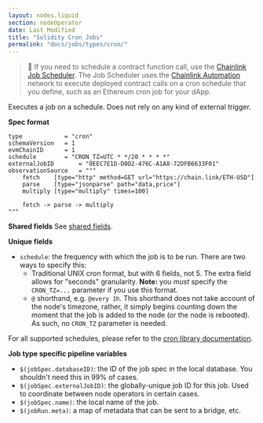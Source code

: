 ```yaml
---
layout: nodes.liquid
section: nodeOperator
date: Last Modified
title: "Solidity Cron Jobs"
permalink: "docs/jobs/types/cron/"
---
```


> 📘 If you need to schedule a contract function call, use the [Chainlink Job Scheduler](https://keepers.chain.link/new-time-based). The Job Scheduler uses the [Chainlink Automation](/docs/chainlink-keepers/introduction) network to execute deployed contract calls on a cron schedule that you define, such as an Ethereum cron job for your dApp.

Executes a job on a schedule. Does not rely on any kind of external trigger.

**Spec format**

```jpv2
type            = "cron"
schemaVersion   = 1
evmChainID      = 1
schedule        = "CRON_TZ=UTC * */20 * * * *"
externalJobID       = "0EEC7E1D-D0D2-476C-A1A8-72DFB6633F01"
observationSource   = """
    fetch    [type="http" method=GET url="https://chain.link/ETH-USD"]
    parse    [type="jsonparse" path="data,price"]
    multiply [type="multiply" times=100]

    fetch -> parse -> multiply
"""
```

**Shared fields**
See [shared fields](/docs/jobs/#shared-fields).

**Unique fields**

- `schedule`: the frequency with which the job is to be run. There are two ways to specify this:
    - Traditional UNIX cron format, but with 6 fields, not 5. The extra field allows for "seconds" granularity. **Note:** you _must_ specify the `CRON_TZ=...` parameter if you use this format.
    - `@` shorthand, e.g. `@every 1h`. This shorthand does not take account of the node's timezone, rather, it simply begins counting down the moment that the job is added to the node (or the node is rebooted). As such, no `CRON_TZ` parameter is needed.

For all supported schedules, please refer to the [cron library documentation](https://pkg.go.dev/github.com/robfig/cron?utm_source=godoc).

**Job type specific pipeline variables**

- `$(jobSpec.databaseID)`: the ID of the job spec in the local database. You shouldn't need this in 99% of cases.
- `$(jobSpec.externalJobID)`: the globally-unique job ID for this job. Used to coordinate between node operators in certain cases.
- `$(jobSpec.name)`: the local name of the job.
- `$(jobRun.meta)`: a map of metadata that can be sent to a bridge, etc.

